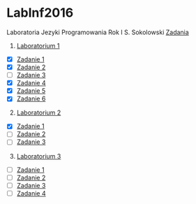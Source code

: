 # LabInf2016
Laboratoria Jezyki Programowania
Rok I
S. Sokolowski
[Zadania](http://sigma.ug.edu.pl/~stefan/Dydaktyka/JezProg/)

1. [Laboratorium 1](lab01)
  * [x]  [Zadanie 1](lab01/zad01.c)
  * [x]  [Zadanie 2](lab01/zad02.c)
  * [ ]  [Zadanie 3](lab01/zad03.c)
  * [x]  [Zadanie 4](lab01/zad04.c)
  * [x]  [Zadanie 5](lab01/zad05.c)
  * [x]  [Zadanie 6](lab01/zad06.c)

2. [Laboratorium 2](lab02)
 * [x] [Zadanie 1](lab02/zad01.c)
 * [ ] [Zadanie 2](lab02/zad02.c)
 * [ ] [Zadanie 3](lab02/zad03.c)

3. [Laboratorium 3](lab03)
 * [ ] [Zadanie 1](lab03/zad01.c)
 * [ ] [Zadanie 2](lab03/zad02.c)
 * [ ] [Zadanie 3](lab03/zad03.c)
 * [ ] [Zadanie 4](lab03/zad04.c)
